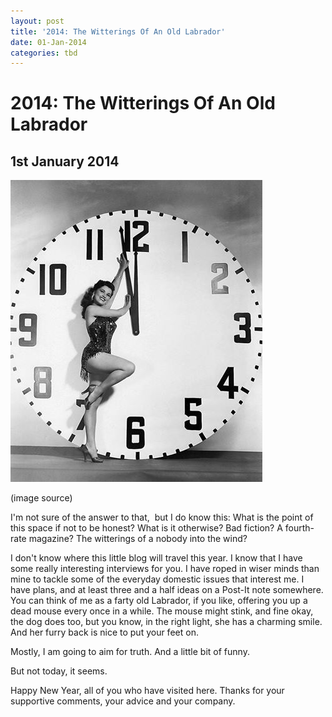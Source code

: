 ```yaml
---
layout: post
title: '2014: The Witterings Of An Old Labrador'
date: 01-Jan-2014
categories: tbd
---
```


# 2014: The Witterings Of An Old Labrador

## 1st January 2014

<img class="photo-horiz" src="/images/2014/01/1505593_590678084320513_1165635965_n.jpg" />

<p <a href="https://www.facebook.com/pages/Dangerous-Minds/101990813189245">(image source)</a></p>

<p It's been a week since I've written here. My fingers are itching to figure things out a little,   my brain is having trouble engaging gear,   and  I'm feeling...out of sorts.</p>

<p Le New Year!</p>

<p We bailed on a party up the road and spent the night watching Harry Potter with the kids and eating chips. Bed before eleven. K quietly got pissed while I held a hot washcloth to my blocked and painful sinuses.</p>

<p I've been spending a sorry hour or two with middle -of-the-night insomnia lately. I think lying down aggravates my stupid face. Yesterday,   my back started playing up too, so when I woke up for last night's midnight party with myself, the miserable silence was oppressive.</p>

<p I headed out to the lounge room to watch TV and Keith, my solid comrade,  traipsed out behind me. On the couch, we experienced the joys of early morning free-to-air. TMZ was horrifying: celebrity-baiting by lecherous pumpkin-tanned creeps. The best show featured a religious couple, heavy on the Pan-Stik; the minister earnestly speaking for his wife, who nodded like a dashboard ornament.  They introduced an Australian preacher, who just could not pull off the theatre of American evangelism with her 'chicks for Jesus' kind of folksy Outback shtick. It was comedy.</p>

<p Keith and I lay on the lounge. He draped a beach towel from the laundry pile over his cold feet while I necked back a Sudafed and Nurofen cocktail.</p>

<p 'You're my best friend,' I said to Keith.</p>

<p 'I'm your only friend,' he said.</p>

<p Ha ha! It's not true, of course. Ha ha! How we laughed!</p>

<p But then...</p>

<p This is what happens when I feel like crap: I isolate. I become very protective of my limited energy and I retreat to solitude wherever I can carve it out. I've felt, over the the last six months, often unwell, often overwhelmed. Life with small children is unavoidably busy. There is work, there is housework, and always, relentless forward motion. The next thing,the next thing.</p>

<p I have been bad at keeping up with my friends. Text here, email there. Facebook 'like'. Quick Instagram comment. Social media is in fact a great boon for these times - getting out and out about feels a bridge too far. I need to retreat and conserve the juice in the tank, and at least online, I can feel connected in part to what's going on outside my little nest.</p>

<p It' s a good nest. It's happy. It's where my healthy children sleep, and my supportive parents live nearby. We have food and shelter and luxuries like takeaway coffee and osteopathy and iTunes. I have so many heartwarming moments with the kids and Keith, every day. I cherish this life.</p>

<p But I am struggling to stay positive right now. Which...you know, it's this low-level constant sickness; I think, beating me down a little. Just just reading back over all this self- indulgent moaning makes me cringe a little/lot. Why am I  recounting this stuff? Shut up!  Stoppit! What kind of strange little diary am I curating here? For what? For **who**?</p>

I'm not sure of the answer to that,  but I do know this: What is the point of this space if not to be honest? What is it otherwise? Bad fiction? A fourth-rate magazine? The witterings of a nobody into the wind?

I don't know where this little blog will travel this year. I know that I have some really interesting interviews for you. I have roped in wiser minds than mine to tackle some of the everyday domestic issues that interest me. I have plans, and at least three and a half ideas on a Post-It note somewhere. You can think of me as a farty old Labrador, if you like, offering you up a dead mouse every once in a while. The mouse might stink, and fine okay, the dog does too, but you know, in the right light, she has a charming smile. And her furry back is nice to put your feet on.

Mostly, I am going to aim for truth. And a little bit of funny.

But not today, it seems.

Happy New Year, all of you who have visited here. Thanks for your supportive comments, your advice and your company.
